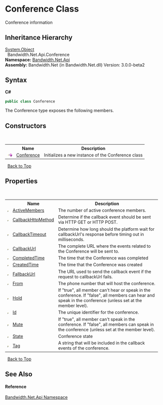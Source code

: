 ﻿# Conference Class
 

Conference information


## Inheritance Hierarchy
<a href="http://msdn2.microsoft.com/en-us/library/e5kfa45b" target="_blank">System.Object</a><br />&nbsp;&nbsp;Bandwidth.Net.Api.Conference<br />
**Namespace:**&nbsp;<a href ="N_Bandwidth_Net_Api.md">Bandwidth.Net.Api</a><br />**Assembly:**&nbsp;Bandwidth.Net (in Bandwidth.Net.dll) Version: 3.0.0-beta2

## Syntax

**C#**<br />
``` C#
public class Conference
```

The Conference type exposes the following members.


## Constructors
&nbsp;<table><tr><th></th><th>Name</th><th>Description</th></tr><tr><td>![Public method](media/pubmethod.gif "Public method")</td><td><a href ="M_Bandwidth_Net_Api_Conference__ctor.md">Conference</a></td><td>
Initializes a new instance of the Conference class</td></tr></table>&nbsp;
<a href="#conference-class">Back to Top</a>

## Properties
&nbsp;<table><tr><th></th><th>Name</th><th>Description</th></tr><tr><td>![Public property](media/pubproperty.gif "Public property")</td><td><a href ="P_Bandwidth_Net_Api_Conference_ActiveMembers.md">ActiveMembers</a></td><td>
The number of active conference members.</td></tr><tr><td>![Public property](media/pubproperty.gif "Public property")</td><td><a href ="P_Bandwidth_Net_Api_Conference_CallbackHttpMethod.md">CallbackHttpMethod</a></td><td>
Determine if the callback event should be sent via HTTP GET or HTTP POST.</td></tr><tr><td>![Public property](media/pubproperty.gif "Public property")</td><td><a href ="P_Bandwidth_Net_Api_Conference_CallbackTimeout.md">CallbackTimeout</a></td><td>
Determine how long should the platform wait for callbackUrl's response before timing out in milliseconds.</td></tr><tr><td>![Public property](media/pubproperty.gif "Public property")</td><td><a href ="P_Bandwidth_Net_Api_Conference_CallbackUrl.md">CallbackUrl</a></td><td>
The complete URL where the events related to the Conference will be sent to.</td></tr><tr><td>![Public property](media/pubproperty.gif "Public property")</td><td><a href ="P_Bandwidth_Net_Api_Conference_CompletedTime.md">CompletedTime</a></td><td>
The time that the Conference was completed</td></tr><tr><td>![Public property](media/pubproperty.gif "Public property")</td><td><a href ="P_Bandwidth_Net_Api_Conference_CreatedTime.md">CreatedTime</a></td><td>
The time that the Conference was created</td></tr><tr><td>![Public property](media/pubproperty.gif "Public property")</td><td><a href ="P_Bandwidth_Net_Api_Conference_FallbackUrl.md">FallbackUrl</a></td><td>
The URL used to send the callback event if the request to callbackUrl fails.</td></tr><tr><td>![Public property](media/pubproperty.gif "Public property")</td><td><a href ="P_Bandwidth_Net_Api_Conference_From.md">From</a></td><td>
The phone number that will host the conference.</td></tr><tr><td>![Public property](media/pubproperty.gif "Public property")</td><td><a href ="P_Bandwidth_Net_Api_Conference_Hold.md">Hold</a></td><td>
If "true", all member can't hear or speak in the conference. If "false", all members can hear and speak in the conference (unless set at the member level).</td></tr><tr><td>![Public property](media/pubproperty.gif "Public property")</td><td><a href ="P_Bandwidth_Net_Api_Conference_Id.md">Id</a></td><td>
The unique identifier for the conference.</td></tr><tr><td>![Public property](media/pubproperty.gif "Public property")</td><td><a href ="P_Bandwidth_Net_Api_Conference_Mute.md">Mute</a></td><td>
If "true", all member can't speak in the conference. If "false", all members can speak in the conference (unless set at the member level).</td></tr><tr><td>![Public property](media/pubproperty.gif "Public property")</td><td><a href ="P_Bandwidth_Net_Api_Conference_State.md">State</a></td><td>
Conference state</td></tr><tr><td>![Public property](media/pubproperty.gif "Public property")</td><td><a href ="P_Bandwidth_Net_Api_Conference_Tag.md">Tag</a></td><td>
A string that will be included in the callback events of the conference.</td></tr></table>&nbsp;
<a href="#conference-class">Back to Top</a>

## See Also


#### Reference
<a href ="N_Bandwidth_Net_Api.md">Bandwidth.Net.Api Namespace</a><br />